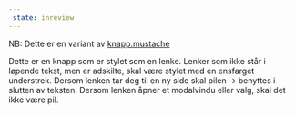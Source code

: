 ```yaml
---
 state: inreview
---
```

NB: Dette er en variant av  [knapp.mustache](../../patterns/00-atomer-02-lenker-og-knapper-10-knapp/00-atomer-02-lenker-og-knapper-10-knapp.html)

Dette er en knapp som er stylet som en lenke. Lenker som ikke står i løpende tekst, men er adskilte, skal være stylet med en ensfarget understrek. Dersom lenken tar deg til en ny side skal pilen → benyttes i slutten av teksten. Dersom lenken åpner et modalvindu eller valg, skal det ikke være pil.
